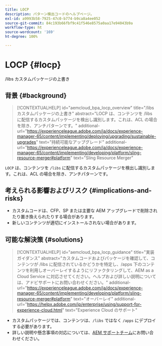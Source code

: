 ```yaml
---
title: LOCP
description: パターン検出コードのヘルプページ。
exl-id: a9993b58-7925-47c0-b774-b9ca8a4ee052
source-git-commit: 84c193b66fbf9c41f546e8575a0aa17e94043b9a
workflow-type: ht
source-wordcount: '169'
ht-degree: 100%

---
```


# LOCP {#locp}

/libs カスタムパッケージの上書き

## 背景 {#background}

>[!CONTEXTUALHELP]
>id="aemcloud_bpa_locp_overview"
>title="/libs カスタムパッケージの上書き"
>abstract="LOCP は、コンテンツを /libs に配信するカスタムパッケージを検出し識別します。これは、ACL の場合を除き、アンチパターンです。"
>additional-url="https://experienceleague.adobe.com/ja/docs/experience-manager-65/content/implementing/deploying/upgrading/sustainable-upgrades" text="持続可能なアップグレード"
>additional-url="https://experienceleague.adobe.com/ja/docs/experience-manager-65/content/implementing/developing/platform/sling-resource-merger#platform" text="Sling Resource Merger"

`LOCP` は、コンテンツを `/libs` に配信するカスタムパッケージを検出し識別します。これは、ACL の場合を除き、アンチパターンです。

## 考えられる影響およびリスク {#implications-and-risks}

* カスタムコードは、CFP、SP または主要な AEM アップグレードで削除されたり置き換えられたりする場合があります。
* 新しいコンテンツが適切にインストールされない場合があります。

## 可能な解決策 {#solutions}

>[!CONTEXTUALHELP]
>id="aemcloud_bpa_locp_guidance"
>title="実装ガイダンス"
>abstract="カスタムコードおよびパッケージを確認して、コンテンツが /libs に配信されているかどうかを特定し、/apps 下のコンテンツを利用しオーバーレイするようにリファクタリングして、AEM as a Cloud Service に対応させてください。ヘルプおよび詳しい説明については、アドビサポートにお問い合わせください。"
>additional-url="https://experienceleague.adobe.com/ja/docs/experience-manager-65/content/implementing/developing/platform/sling-resource-merger#platform" text="オーバーレイ"
>additional-url="https://helpx.adobe.com/jp/enterprise/using/support-for-experience-cloud.html" text="Experience Cloud のサポート"

* カスタムパッケージでは、コンテンツは、`/libs` ではなく `/apps` にデプロイする必要があります。
* 詳しい説明や懸念事項の対応については、[AEM サポートチーム](https://helpx.adobe.com/jp/enterprise/using/support-for-experience-cloud.html)にお問い合わせください。

